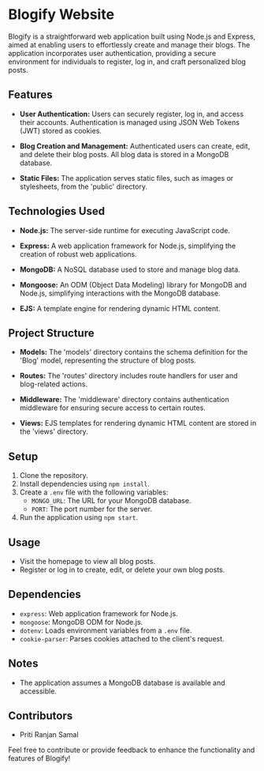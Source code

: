# Blogify Website

Blogify is a straightforward web application built using Node.js and Express, aimed at enabling users to effortlessly create and manage their blogs. The application incorporates user authentication, providing a secure environment for individuals to register, log in, and craft personalized blog posts.

## Features

- **User Authentication:** Users can securely register, log in, and access their accounts. Authentication is managed using JSON Web Tokens (JWT) stored as cookies.

- **Blog Creation and Management:** Authenticated users can create, edit, and delete their blog posts. All blog data is stored in a MongoDB database.

- **Static Files:** The application serves static files, such as images or stylesheets, from the 'public' directory.

## Technologies Used

- **Node.js:** The server-side runtime for executing JavaScript code.

- **Express:** A web application framework for Node.js, simplifying the creation of robust web applications.

- **MongoDB:** A NoSQL database used to store and manage blog data.

- **Mongoose:** An ODM (Object Data Modeling) library for MongoDB and Node.js, simplifying interactions with the MongoDB database.

- **EJS:** A template engine for rendering dynamic HTML content.

## Project Structure

- **Models:** The 'models' directory contains the schema definition for the 'Blog' model, representing the structure of blog posts.

- **Routes:** The 'routes' directory includes route handlers for user and blog-related actions.

- **Middleware:** The 'middleware' directory contains authentication middleware for ensuring secure access to certain routes.

- **Views:** EJS templates for rendering dynamic HTML content are stored in the 'views' directory.

## Setup

1. Clone the repository.
2. Install dependencies using `npm install`.
3. Create a `.env` file with the following variables:
   - `MONGO_URL`: The URL for your MongoDB database.
   - `PORT`: The port number for the server.
4. Run the application using `npm start`.

## Usage

- Visit the homepage to view all blog posts.
- Register or log in to create, edit, or delete your own blog posts.

## Dependencies

- `express`: Web application framework for Node.js.
- `mongoose`: MongoDB ODM for Node.js.
- `dotenv`: Loads environment variables from a `.env` file.
- `cookie-parser`: Parses cookies attached to the client's request.

## Notes

- The application assumes a MongoDB database is available and accessible.

## Contributors

- Priti Ranjan Samal

Feel free to contribute or provide feedback to enhance the functionality and features of Blogify!
